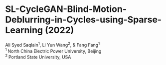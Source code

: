 # SL-CycleGAN-Blind-Motion-Deblurring-in-Cycles-using-Sparse-Learning (2022)
 Ali Syed Saqlain<sup>1</sup>, Li Yun Wang<sup>2</sup>, & Fang Fang<sup>1</sup>
 <br/>
 <sup>1 </sup>North China Electric Power University, Beijing
 <br/>
 <sup>2 </sup>Portland State University, USA
